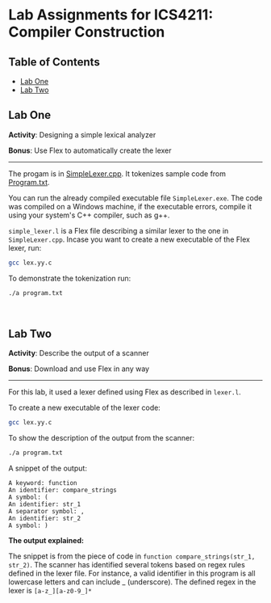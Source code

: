 # Lab Assignments for ICS4211: Compiler Construction

## Table of Contents
- [Lab One](#lab-one)
- [Lab Two](#lab-two)

## Lab One
__Activity__: Designing a simple lexical analyzer

__Bonus__: Use Flex to automatically create the lexer

---

The progam is in [SimpleLexer.cpp](Lab_One/SimpleLexer.cpp). It tokenizes sample code from [Program.txt](Lab_One/Pogram.txt).

You can run the already compiled executable file `SimpleLexer.exe`. The code was compiled on a Windows machine, if the executable errors, compile it using your system's C++ compiler, such as g++.

`simple_lexer.l` is a Flex file describing a similar lexer to the one in `SimpleLexer.cpp`. Incase you want to create a new executable of the Flex lexer, run:
```bash
gcc lex.yy.c
```

To demonstrate the tokenization run:
```bash
./a program.txt
```

<br/>

## Lab Two
__Activity__: Describe the output of a scanner

__Bonus__: Download and use Flex in any way

---

For this lab, it used a lexer defined using Flex as described in `lexer.l`.

To create a new executable of the lexer code:
```bash
gcc lex.yy.c
```

To show the description of the output from the scanner:
```bash
./a program.txt
```

A snippet of the output:
```
A keyword: function 
An identifier: compare_strings 
A symbol: ( 
An identifier: str_1 
A separator symbol: , 
An identifier: str_2 
A symbol: ) 
```

__The output explained:__

The snippet is from the piece of code in `function compare_strings(str_1, str_2)`. The scanner has identified several tokens based on regex rules defined in the lexer file. For instance, a valid identifier in this program is all lowercase letters and can include _ (underscore). The defined regex in the lexer is `[a-z_][a-z0-9_]*`
